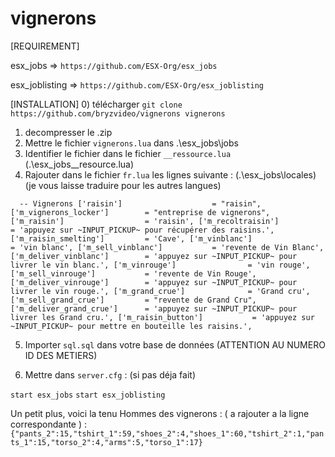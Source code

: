 # vignerons

[REQUIREMENT]

esx_jobs 		=>  ``https://github.com/ESX-Org/esx_jobs``

esx_joblisting 	=>  ``https://github.com/ESX-Org/esx_joblisting``

[INSTALLATION]
0) télécharger ``git clone https://github.com/bryzvideo/vignerons vignerons``
1) decompresser le .zip
2) Mettre le fichier ``vignerons.lua`` dans .\esx_jobs\jobs
3) Identifier le fichier dans le fichier ``__ressource.lua`` (.\esx_jobs\__resource.lua)
4) Rajouter dans le fichier ``fr.lua`` les lignes suivante : (.\esx_jobs\locales) (je vous laisse traduire pour les autres langues)

``  -- Vignerons
  ['raisin']                    = "raisin",
  ['m_vignerons_locker']        = "entreprise de vignerons",
  ['m_raisin']                  = 'raisin',
  ['m_recoltraisin']            = 'appuyez sur ~INPUT_PICKUP~ pour récupérer des raisins.',
  ['m_raisin_smelting']         = 'Cave',
  ['m_vinblanc']                = 'vin blanc',
  ['m_sell_vinblanc']           = 'revente de Vin Blanc',
  ['m_deliver_vinblanc']        = 'appuyez sur ~INPUT_PICKUP~ pour livrer le vin blanc.',
  ['m_vinrouge']                = 'vin rouge',
  ['m_sell_vinrouge']           = 'revente de Vin Rouge',
  ['m_deliver_vinrouge']        = 'appuyez sur ~INPUT_PICKUP~ pour livrer le vin rouge.',
  ['m_grand_crue']              = 'Grand cru',
  ['m_sell_grand_crue']         = "revente de Grand Cru",
  ['m_deliver_grand_crue']      = 'appuyez sur ~INPUT_PICKUP~ pour livrer les Grand cru.',
  ['m_raisin_button']           = 'appuyez sur ~INPUT_PICKUP~ pour mettre en bouteille les raisins.',``

5) Importer  ``sql.sql`` dans votre base de données
(ATTENTION AU NUMERO ID DES METIERS)


6) Mettre dans ``server.cfg`` : (si pas déja fait)

``start esx_jobs``
``start esx_joblisting``

Un petit plus, voici la tenu Hommes des vignerons : ( a rajouter a la ligne correspondante ) :
``{"pants_2":15,"tshirt_1":59,"shoes_2":4,"shoes_1":60,"tshirt_2":1,"pants_1":15,"torso_2":4,"arms":5,"torso_1":17}``

